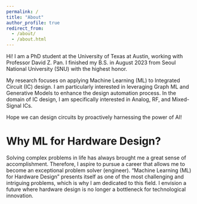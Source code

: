```yaml
---
permalink: /
title: "About"
author_profile: true
redirect_from: 
  - /about/
  - /about.html
---
```


Hi! I am a PhD student at the University of Texas at Austin, working with Professor David Z. Pan. I finished my B.S. in August 2023 from Seoul National University (SNU) with the highest honor.

My research focuses on applying Machine Learning (ML) to Integrated Circuit (IC) design. I am particularly interested in leveraging Graph ML and Generative Models to enhance the design automation process. In the domain of IC design, I am specifically interested in Analog, RF, and Mixed-Signal ICs.

Hope we can design circuits by proactively harnessing the power of AI!

Why ML for Hardware Design?
======
Solving complex problems in life has always brought me a great sense of accomplishment. Therefore, I aspire to pursue a career that allows me to become an exceptional problem solver (engineer). “Machine Learning (ML) for Hardware Design” presents itself as one of the most challenging and intriguing problems, which is why I am dedicated to this field. I envision a future where hardware design is no longer a bottleneck for technological innovation.